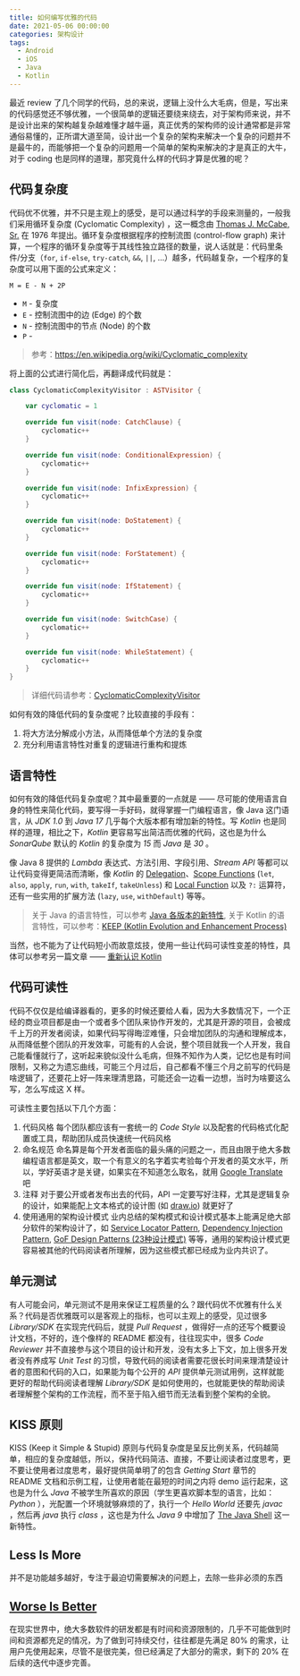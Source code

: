 ```yaml
---
title: 如何编写优雅的代码
date: 2021-05-06 00:00:00
categories: 架构设计
tags:
  - Android
  - iOS
  - Java
  - Kotlin
---
```


最近 review 了几个同学的代码，总的来说，逻辑上没什么大毛病，但是，写出来的代码感觉还不够优雅，一个很简单的逻辑还要绕来绕去，对于架构师来说，并不是设计出来的架构越复杂越难懂才越牛逼，真正优秀的架构师的设计通常都是非常通俗易懂的，正所谓大道至简，设计出一个复杂的架构来解决一个复杂的问题并不是最牛的，而能够把一个复杂的问题用一个简单的架构来解决的才是真正的大牛，对于 coding 也是同样的道理，那究竟什么样的代码才算是优雅的呢？

## 代码复杂度

代码优不优雅，并不只是主观上的感受，是可以通过科学的手段来测量的，一般我们采用循环复杂度 (Cyclomatic Complexity) ，这一概念由 [Thomas J. McCabe, Sr.](https://en.wikipedia.org/w/index.php?title=Thomas_J._McCabe,_Sr.) 在 1976 年提出。循环复杂度根据程序的控制流图 (control-flow graph) 来计算，一个程序的循环复杂度等于其线性独立路径的数量，说人话就是：代码里条件/分支（`for`, `if-else`, `try-catch`, `&&`, `||`, ...）越多，代码越复杂，一个程序的复杂度可以用下面的公式来定义：

```
M = E - N + 2P
```

- `M` - 复杂度
- `E` - 控制流图中的边 (Edge) 的个数
- `N` - 控制流图中的节点 (Node) 的个数
- `P` - 

> 参考：https://en.wikipedia.org/wiki/Cyclomatic_complexity

将上面的公式进行简化后，再翻译成代码就是：

```kotlin
class CyclomaticComplexityVisitor : ASTVisitor {

    var cyclomatic = 1

    override fun visit(node: CatchClause) {
        cyclomatic++
    }

    override fun visit(node: ConditionalExpression) {
        cyclomatic++
    }

    override fun visit(node: InfixExpression) {
        cyclomatic++ 
    }

    override fun visit(node: DoStatement) {
        cyclomatic++
    }

    override fun visit(node: ForStatement) {
        cyclomatic++
    }

    override fun visit(node: IfStatement) {
        cyclomatic++
    }

    override fun visit(node: SwitchCase) {
        cyclomatic++
    }

    override fun visit(node: WhileStatement) {
        cyclomatic++
    }
}
```

> 详细代码请参考：[CyclomaticComplexityVisitor](https://github.com/johnsonlee/architecture-evaluation-tool/blob/master/de.cau.cs.se.software.evaluation/src/de/cau/cs/se/software/evaluation/transformation/CyclomaticComplexityVisitor.xtend)

如何有效的降低代码的复杂度呢？比较直接的手段有：

1. 将大方法分解成小方法，从而降低单个方法的复杂度
1. 充分利用语言特性对重复的逻辑进行重构和提炼

## 语言特性

如何有效的降低代码复杂度呢？其中最重要的一点就是 —— 尽可能的使用语言自身的特性来简化代码，要写得一手好码，就得掌握一门编程语言，像 Java 这门语言，从 *JDK 1.0* 到 *Java 17* 几乎每个大版本都有增加新的特性。写 *Kotlin* 也是同样的道理，相比之下，*Kotlin* 更容易写出简洁而优雅的代码，这也是为什么 *SonarQube* 默认的 *Kotlin* 的复杂度为 *15* 而 *Java* 是 *30* 。

像 Java 8 提供的 *Lambda* 表达式、方法引用、字段引用、*Stream API* 等都可以让代码变得更简洁而清晰，像 *Kotlin* 的 [Delegation](https://kotlinlang.org/docs/delegation.html)、[Scope Functions](https://kotlinlang.org/docs/scope-functions.html) (`let`, `also`, `apply`, `run`, `with`, `takeIf`, `takeUnless`) 和 [Local Function](https://kotlinlang.org/docs/functions.html#local-functions) 以及 `?:` 运算符，还有一些实用的扩展方法 (`lazy`, `use`, `withDefault`) 等等。

> 关于 Java 的语言特性，可以参考 [Java 各版本的新特性](../../07/java-new-features/),
> 关于 Kotlin 的语言特性，可以参考：[KEEP (Kotlin Evolution and Enhancement Process)](https://github.com/Kotlin/KEEP)

当然，也不能为了让代码短小而故意炫技，使用一些让代码可读性变差的特性，具体可以参考另一篇文章 —— [重新认识 Kotlin](../../../../2020/03/24/reunderstanding-kotlin/)

## 代码可读性

代码不仅仅是给编译器看的，更多的时候还要给人看，因为大多数情况下，一个正经的商业项目都是由一个或者多个团队来协作开发的，尤其是开源的项目，会被成千上万的开发者阅读，如果代码写得晦涩难懂，只会增加团队的沟通和理解成本，从而降低整个团队的开发效率，可能有的人会说，整个项目就我一个人开发，我自己能看懂就行了，这听起来貌似没什么毛病，但殊不知作为人类，记忆也是有时间限制，又称之为遗忘曲线，可能三个月过后，自己都看不懂三个月之前写的代码是啥逻辑了，还要花上好一阵来理清思路，可能还会一边看一边想，当时为啥要这么写，怎么写成这 X 样。

可读性主要包括以下几个方面：

1. 代码风格
    每个团队都应该有一套统一的 *Code Style* 以及配套的代码格式化配置或工具，帮助团队成员快速统一代码风格
1. 命名规范
    命名算是每个开发者面临的最头痛的问题之一，而且由限于绝大多数编程语言都是英文，取一个有意义的名字着实考验每个开发者的英文水平，所以，学好英语才是关键，如果实在不知道怎么取名，就用 [Google Translate](https://translate.google.com) 吧
1. 注释
    对于要公开或者发布出去的代码，API 一定要写好注释，尤其是逻辑复杂的设计，如果能配上文本格式的设计图 (如 [draw.io](https://app.diagrams.net/)) 就更好了
1. 使用通用的架构设计模式
    业内总结的架构模式和设计模式基本上能满足绝大部分软件的架构设计了，如 [Service Locator Pattern](https://en.wikipedia.org/wiki/Service_locator_pattern), [Dependency Injection Pattern](https://en.wikipedia.org/wiki/Dependency_injection), [GoF Design Patterns (23种设计模式)](https://en.wikipedia.org/wiki/Design_Patterns) 等等，通用的架构设计模式更容易被其他的代码阅读者所理解，因为这些模式都已经成为业内共识了。

## 单元测试

有人可能会问，单元测试不是用来保证工程质量的么？跟代码优不优雅有什么关系？代码是否优雅既可以是客观上的指标，也可以主观上的感受，见过很多 *Library/SDK* 在实现完代码后，就提 *Pull Request* ，做得好一点的还写个概要设计文档，不好的，连个像样的 README 都没有，往往现实中，很多 *Code Reviewer* 并不直接参与这个项目的设计和开发，没有太多上下文，加上很多开发者没有养成写 *Unit Test* 的习惯，导致代码的阅读者需要花很长时间来理清楚设计者的意图和代码的入口，如果能为每个公开的 *API* 提供单元测试用例，这样就能更好的帮助代码阅读者理解 *Library/SDK* 是如何使用的，也就能更快的帮助阅读者理解整个架构的工作流程，而不至于陷入细节而无法看到整个架构的全貌。

## KISS 原则

KISS (Keep it Simple & Stupid) 原则与代码复杂度是呈反比例关系，代码越简单，相应的复杂度越低，所以，保持代码简洁、直接，不要让阅读者过度思考，更不要让使用者过度思考，最好提供简单明了的包含 *Getting Start* 章节的 README 文档和示例工程，让使用者能在最短的时间之内将 demo 运行起来，这也是为什么 *Java* 不被学生所喜欢的原因（学生更喜欢脚本型的语言，比如：*Python* ），光配置一个环境就够麻烦的了，执行一个 *Hello World* 还要先 *javac* ，然后再 *java* 执行 *class* ，这也是为什么 *Java 9* 中增加了 [The Java Shell](../../07/java-9-new-features/#The-Java-Shell) 这一新特性。

## Less Is More

并不是功能越多越好，专注于最迫切需要解决的问题上，去除一些非必须的东西

## [Worse Is Better](https://www.dreamsongs.com/RiseOfWorseIsBetter.html)

在现实世界中，绝大多数软件的研发都是有时间和资源限制的，几乎不可能做到时间和资源都充足的情况，为了做到可持续交付，往往都是先满足 80% 的需求，让用户先使用起来，尽管不是很完美，但已经满足了大部分的需求，剩下的 20% 在后续的迭代中逐步完善。

